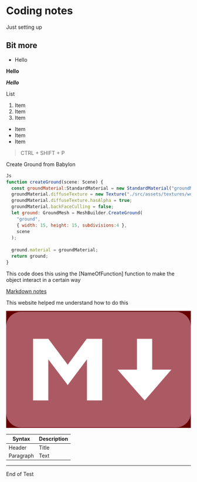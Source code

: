 # Coding notes

Just setting up

## Bit more
 * Hello 

 **Hello**

 ***Hello***

List
1. Item
2. Item
3. Item

* Item
* Item
* Item

> CTRL + SHIFT + P

Create Ground from Babylon

```Javascript
Js
function createGround(scene: Scene) {
  const groundMaterial:StandardMaterial = new StandardMaterial("groundMaterial");
  groundMaterial.diffuseTexture = new Texture("./src/assets/textures/wood.jpg");
  groundMaterial.diffuseTexture.hasAlpha = true;
  groundMaterial.backFaceCulling = false;
  let ground: GroundMesh = MeshBuilder.CreateGround(
    "ground",
    { width: 15, height: 15, subdivisions:4 },
    scene
  );

  ground.material = groundMaterial;
  return ground;
}
```
This code does this using the [NameOfFunction] function to make the object interact in a certain way

[Markdown notes](https://derekturner.github.io/Javascript-Games-Fund-24/#/Block_1/section_6/markdown)

This website helped me understand how to do this

![markdown](BabylonProj/Images/md.png)

| Syntax      | Description |
| ----------- | ----------- |
| Header      | Title       |
| Paragraph   | Text        |

---

End of Test